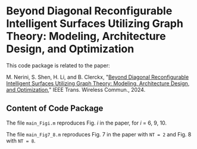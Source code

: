 # Beyond Diagonal Reconfigurable Intelligent Surfaces Utilizing Graph Theory: Modeling, Architecture Design, and Optimization

This code package is related to the paper:

M. Nerini, S. Shen, H. Li, and B. Clerckx, "[Beyond Diagonal Reconfigurable Intelligent Surfaces Utilizing Graph Theory: Modeling, Architecture Design, and Optimization](https://ieeexplore.ieee.org/document/10453384)," IEEE Trans. Wireless Commun., 2024.

## Content of Code Package

The file `main_Figi.m` reproduces Fig. *i* in the paper, for *i* = 6, 9, 10.

The file `main_Fig7_8.m` reproduces Fig. 7 in the paper with `NT = 2` and Fig. 8 with `NT = 8`.
